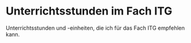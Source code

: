 Unterrichtsstunden im Fach ITG
=======

Unterrichtsstunden und -einheiten, die ich für das Fach ITG empfehlen kann.
